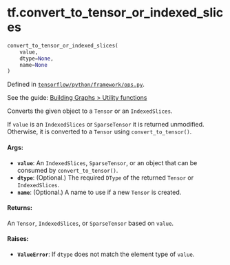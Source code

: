 <div itemscope itemtype="http://developers.google.com/ReferenceObject">
<meta itemprop="name" content="tf.convert_to_tensor_or_indexed_slices" />
</div>

# tf.convert_to_tensor_or_indexed_slices

``` python
convert_to_tensor_or_indexed_slices(
    value,
    dtype=None,
    name=None
)
```



Defined in [`tensorflow/python/framework/ops.py`](https://www.tensorflow.org/code/tensorflow/python/framework/ops.py).

See the guide: [Building Graphs > Utility functions](../../../api_guides/python/framework.md#Utility_functions)

Converts the given object to a `Tensor` or an `IndexedSlices`.

If `value` is an `IndexedSlices` or `SparseTensor` it is returned
unmodified. Otherwise, it is converted to a `Tensor` using
`convert_to_tensor()`.

#### Args:

* <b>`value`</b>: An `IndexedSlices`, `SparseTensor`, or an object that can be consumed
    by `convert_to_tensor()`.
* <b>`dtype`</b>: (Optional.) The required `DType` of the returned `Tensor` or
    `IndexedSlices`.
* <b>`name`</b>: (Optional.) A name to use if a new `Tensor` is created.


#### Returns:

An `Tensor`, `IndexedSlices`, or `SparseTensor` based on `value`.


#### Raises:

* <b>`ValueError`</b>: If `dtype` does not match the element type of `value`.